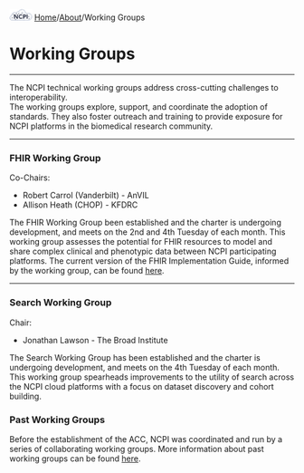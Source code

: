 <img src="https://github.com/NCPITest/.github/blob/main/profile/ncpi-logo-close-crop.png" width="40" alt="NCPI Logo"/> [Home](https://github.com/NCPITest)/[About](README.md)/Working Groups

<h1> Working Groups </h1>

* * *

The NCPI technical working groups address cross-cutting challenges to interoperability. <br>
The working groups explore, support, and coordinate the adoption of standards. They also foster outreach and training to provide exposure for NCPI platforms in the biomedical research community.

---

<h3> FHIR Working Group </h3>

Co-Chairs:
- Robert Carrol (Vanderbilt) - AnVIL
- Allison Heath (CHOP) - KFDRC

The FHIR Working Group been established and the charter is undergoing development, and meets on the 2nd and 4th Tuesday of each month. 
This working group assesses the potential for FHIR resources to model and share complex clinical and phenotypic data between NCPI participating platforms. The current version of the FHIR Implementation Guide, informed by the working group, can be found [here](https://nih-ncpi.github.io/ncpi-fhir-ig-2/). 


---

<h3> Search Working Group </h3>

Chair:
- Jonathan Lawson - The Broad Institute

The Search Working Group has been established and the charter is undergoing development, and meets on the 4th Tuesday of each month. <br>
This working group spearheads improvements to the utility of search across the NCPI cloud platforms with a focus on dataset discovery and cohort building.


<h3> Past Working Groups </h3>

Before the establishment of the ACC, NCPI was coordinated and run by a series of collaborating working groups. More information about past working groups can be found [here](Past-Working-Groups.md).
